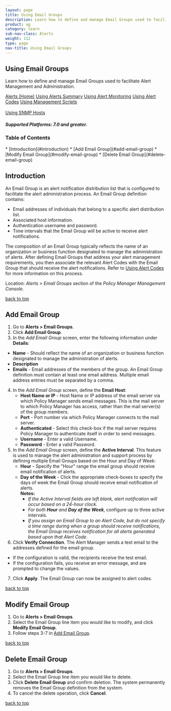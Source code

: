 ```yaml
---
layout: page
title: Using Email Groups
description: Learn how to define and manage Email Groups used to facilitate Alert Management and Administration.
product: ag
category: learn
sub-nav-class: Alerts
weight: 112
type: page
nav-title: Using Email Groups
---
```


## Using Email Groups
Learn how to define and manage Email Groups used to facilitate Alert Management and Administration.

<a href="../alerts/alerts_toc.html" class="button secondary">Alerts (Home)</a> <a href="../alerts/using_alerts_summary.html" class="button secondary">Using Alerts Summary</a>  <a href="../alerts/using_alert_monitoring.html" class="button secondary">Using Alert Monitoring</a> <a href="../alerts/using_alert_codes.html" class="button secondary">Using Alert Codes</a> <a href="../alerts/using_management_scripts.html" class="button secondary">Using Management Scripts</a><br><br><a href="../alerts/using_snmp_hosts.html" class="button secondary">Using SNMP Hosts</a> 

<h5 class="stamp">Supported Platforms: 7.0 and greater.</h5>

### Table of Contents
<div id="toc-marker"></div>
* [Introduction](#introduction)
* [Add Email Group](#add-email-group)
* [Modify Email Group](#modify-email-group)
* [Delete Email Group](#delete-email-group)

## Introduction

An Email Group is an alert notification distribution list that is configured to facilitate the alert administration process. An Email Group definition contains:  

* Email addresses of individuals that belong to a specific alert distribution list.
* Associated host information.
* Authentication username and password.
* Time intervals that the Email Group will be active to receive alert notifications.

The composition of an Email Group typically reflects the name of an organization or business function designated to manage the administration of alerts. After defining Email Groups that address your alert management requirements, you then associate the relevant Alert Codes with the Email Group that should receive the alert notifications. Refer to [Using Alert Codes](../alerts/using_alert_codes.html) for more information on this process.

Location: *Alerts > Email Groups* section of the *Policy Manager Management Console*.

<a href="#top">back to top</a>

## Add Email Group

1. Go to **Alerts > Email Groups**.
2. Click **Add Email Group**.
3. In the *Add Email Group* screen, enter the following information under **Details**:   
  * **Name** - Should reflect the name of an organization or business function designated to manage the administration of alerts.
  * **Description**
  * **Emails** - Email addresses of the members of the group. An Email Group definition must contain at least one email address. Multiple email address entries must be separated by a comma. 
4. In the *Add Email Group* screen, define the **Email Host**:
    * **Host Name or IP** - Host Name or IP address of the email server via which Policy Manager sends email messages. This is the mail server to which Policy Manager has access, rather than the mail server(s) of the group members.
    * **Port** - Port number via which Policy Manager connects to the mail server.
    * **Authenticated** - Select this check-box if the mail server requires  Policy Manager to authenticate itself in order to send messages.
    * **Username** - Enter a valid Username.
    * **Password** - Enter a valid Password.
5. In the *Add Email Group* screen, define the **Active Interval**. This feature is used to manage the alert administration and support process by defining multiple Email Groups based on the Hour and Day of Week:
    * **Hour** - Specify the "Hour" range the email group should receive email notification of alerts.
    * **Day of the Week** - Click the appropriate check-boxes to specify the days of week the Email Group should receive email notification of alerts.  
**Notes:**  
      * *If the Active Interval fields are left blank, alert notification will occur based on a 24-hour clock.*
      * *For both* ***Hour*** *and* ***Day of the Week***, configure up to three active intervals.
      * *If you assign an Email Group to an Alert Code, but do not specify a time range during when a group should receive notifications, the Email Group receives notification for all alerts generated based upon that Alert Code.*
6. Click **Verify Connection**. The Alert Manager sends a test email to the addresses defined for the email group.
  * If the configuration is valid, the recipients receive the test email.
  * If the configuration fails, you receive an error message, and are prompted to change the values.
7. Click **Apply**. The Email Group can now be assigned to alert codes. 

<a href="#top">back to top</a>

## Modify Email Group

1. Go to **Alerts > Email Groups**.
2. Select the Email Group line item you would like to modify, and click **Modify Email Group**.
3. Follow steps 3-7 in [Add Email Group](#add-email-group).

<a href="#top">back to top</a>

## Delete Email Group

1. Go to **Alerts > Email Groups**.
2. Select the Email Group line item you would like to delete.
3. Click **Delete Email Group** and confirm deletion. The system permanently removes the Email Group definition from the system.
5. To cancel the delete operation, click **Cancel**.
 
<a href="#top">back to top</a>